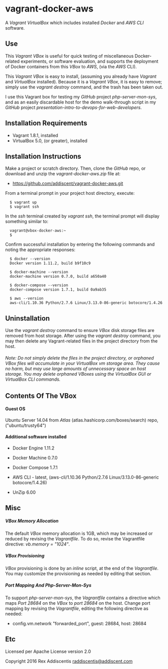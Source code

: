 # vagrant-docker-aws
A _Vagrant_ _VirtualBox_ which includes installed _Docker_ and _AWS CLI_ software.

## Use
This _Vagrant_ _VBox_ is useful for quick testing of miscellaneous Docker-related experiments, or software evaluation, and supports the deployment of Docker containers from this _VBox_ to _AWS_, (via the _AWS_ CLI).

This _Vagrant_ _VBox_ is easy to install, (assuming you already have _Vagrant_ and _VirtualBox_ installed).  Because it is a _Vagrant_ _VBox_, it is easy to remove; simply use the _vagrant destroy_ command, and the trash has been taken out.

I use this Vagrant box for testing my _GitHub_ project _php-server-mon-sys_, and as an easily discardable host for the demo walk-through script in my _GitHub_ project _presentation-intro-to-devops-for-web-developers_.

## Installation Requirements

  * Vagrant 1.8.1, installed
  * VirtualBox 5.0, (or greater), installed

## Installation Instructions
Make a project or scratch directory.  Then, clone the _GitHub_ repo, or download and unzip the _vagrant-docker-aws.zip_ file at:

  * https://github.com/addiscent/vagrant-docker-aws.git

From a terminal prompt in your project host directory, execute:

      $ vagrant up
      $ vagrant ssh

In the _ssh_ terminal created by _vagrant ssh_, the terminal prompt will display something similar to:

      vagrant@vbox-docker-aws:~
      $

Confirm successful installation by entering the following commands and noting the appropriate responses:

      $ docker --version
      Docker version 1.11.2, build b9f10c9

      $ docker-machine --version
      docker-machine version 0.7.0, build a650a40

      $ docker-compose --version
      docker-compose version 1.7.1, build 0a9ab35

      $ aws --version
      aws-cli/1.10.36 Python/2.7.6 Linux/3.13.0-86-generic botocore/1.4.26

## Uninstallation
Use the _vagrant destroy_ command to ensure _VBox_ disk storage files are removed from host storage.  After using the _vagrant destroy_ command, you may then delete any Vagrant-related files in the project directory from the host.

###### Note: Do not simply delete the files in the project directory, or orphaned _VBox_ files will accumulate in your VirtualBox vm storage area.  They cause no harm, but may use large amounts of unnecessary space on host storage.  You may delete orphaned _VBoxes_ using the VirtualBox GUI or VirtualBox CLI commands.

## Contents Of The VBox
#### Guest OS
Ubuntu Server 14.04 from _Atlas_ (atlas.hashicorp.com/boxes/search) repo, ("ubuntu/trusty64")

#### Additional software installed

  * Docker Engine 1.11.2

  * Docker Machine 0.7.0

  * Docker Compose 1.7.1

  * AWS CLI - latest, (aws-cli/1.10.36 Python/2.7.6 Linux/3.13.0-86-generic botocore/1.4.26)

  * UnZip 6.00

## Misc
##### VBox Memory Allocation
The default _VBox_ memory allocation is 1GB, which may be increased or reduced by revising the _Vagrantfile_.
To do so, revise the Vagrantfile directive: _vb.memory = "1024"_.

##### VBox Provisioning
_VBox_ provisioning is done by an _inline_ script, at the end of the _Vagrantfile_.  You may customize the provisioning as needed by editing that section.

##### Port Mapping And Php-Server-Mon-Sys
To support _php-server-mon-sys_, the _Vagrantfile_ contains a directive which maps _Port 28684_ on the _VBox_ to _port 28684_ on the host.  Change port mapping by revising the _Vagrantfile_, editing the following directive as needed:

  * config.vm.network "forwarded_port", guest: 28684, host: 28684


## Etc
Licensed per Apache License version 2.0

Copyright 2016 Rex Addiscentis raddiscentis@addiscent.com
